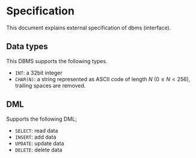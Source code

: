 # Specification

This document explains external specification of dbms (interface).

## Data types

This DBMS supports the following types.

- `INT`: a 32bit integer
- `CHAR(N)`: a string represented as ASCII code of length $N\ (0 \leq N < 256)$, trailing spaces are removed.

## DML

Supports the following DML;

- `SELECT`: read data
- `INSERT`: add data
- `UPDATE`: update data
- `DELETE`: delete data